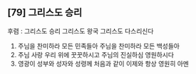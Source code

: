 ## [79] 그리스도 승리

후렴 : 그리스도 승리 그리스도 왕국 그리스도 다스리신다
1) 주님을 찬미하라 모든 민족들아 주님을 찬미하라 모든 백성들아
2) 주님 사랑 우리 위에 꿋꿋하시고 주님의 진실하심 영원하시다
3) 영광이 성부와 성자와 성령께 처음과 같이 이제와 항상 영원히 아멘
